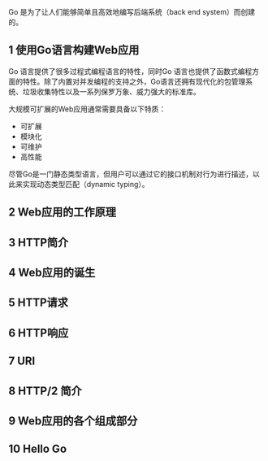 
Go 是为了让人们能够简单且高效地编写后端系统（back end system）而创建的。



## 1 使用Go语言构建Web应用


Go 语言提供了很多过程式编程语言的特性，同时Go 语言也提供了函数式编程方面的特性。除了内置对并发编程的支持之外，Go语言还拥有现代化的包管理系统、垃圾收集特性以及一系列保罗万象、威力强大的标准库。

大规模可扩展的Web应用通常需要具备以下特质：
- 可扩展
- 模块化
- 可维护
- 高性能


尽管Go是一门静态类型语言，但用户可以通过它的接口机制对行为进行描述，以此来实现动态类型匹配（dynamic typing）。



## 2 Web应用的工作原理




## 3 HTTP简介



## 4 Web应用的诞生



## 5 HTTP请求



## 6 HTTP响应





## 7 URI



## 8 HTTP/2 简介




## 9 Web应用的各个组成部分




## 10 Hello Go